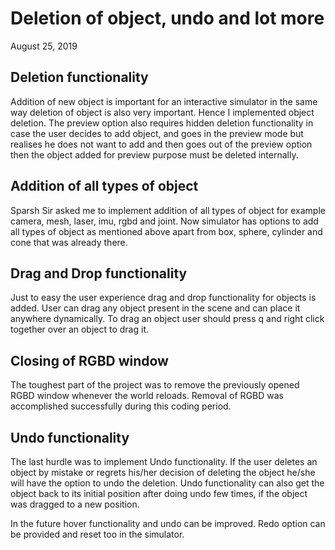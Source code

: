 # Deletion of object, undo and lot more 
August 25, 2019

## Deletion functionality
Addition of new object is important for an interactive simulator in the same way deletion of object is also very important. Hence I implemented object deletion. The preview option also requires hidden deletion functionality in case the user decides to add object, and goes in the preview mode but realises he does not want to add and then goes out of the preview option then the object added for preview purpose must be deleted internally.

## Addition of all types of object
Sparsh Sir asked me to implement addition of all types of object for example camera, mesh, laser, imu, rgbd and joint. Now simulator has options to add all types of object as mentioned above apart from box, sphere, cylinder and cone that was already there.

## Drag and Drop functionality
Just to easy the user experience drag and drop functionality for objects is added. User can drag any object present in the scene and can place it anywhere dynamically. To drag an object user should press q and right click together over an object to drag it.

## Closing of RGBD window
The toughest part of the project was to remove the previously opened RGBD window whenever the world reloads.
Removal of RGBD was accomplished successfully during this coding period.

## Undo functionality
The last hurdle was to implement Undo functionality. If the user deletes an object by mistake or regrets his/her decision of deleting the object he/she will have the option to undo the deletion. Undo functionality can also get the object back to its initial position after doing undo few times, if the object was dragged to a new position.
 
In the future hover functionality and undo can be improved. Redo option can be provided and reset too in the simulator. 
